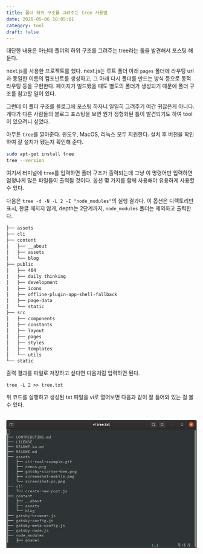 ```yaml
---
title: 폴더 하위 구조를 그려주는 tree 사용법
date: 2020-05-06 18:05:61
category: tool
draft: false
---
```


대단한 내용은 아닌데 폴더의 하위 구조를 그려주는 tree라는 툴을 발견해서 포스팅 해둔다.

next.js를 사용한 프로젝트를 했다. next.js는 루트 폴더 아래 `pages` 폴더에 라우팅 url과 동일한 이름의 컴포넌트를 생성하고, 그 아래 다시 폴더를 만드는 방식 등으로 동적 라우팅 등을 구현한다. 페이지가 빌드됐을 때도 별도의 폴더가 생성되기 때문에 폴더 구조를 참고할 일이 있다.

그런데 이 폴더 구조를 블로그에 포스팅 하자니 일일히 그려주기 여간 귀찮은게 아니다. 게다가 다른 사람들의 블로그 포스팅을 보면 뭔가 정형화된 틀이 발견되기도 하여 tool이 있으려니 싶었다.

아무튼 `tree`를 깔아준다. 윈도우, MacOS, 리눅스 모두 지원한다. 설치 후 버전을 확인하여 잘 설치가 됐는지 확인해 준다.

```bash
sudo apt-get install tree
tree --version
```

여기서 터미널에 `tree`를 입력하면 폴더 구조가 출력되는데 그냥 이 명령어만 입력하면 엄청나게 많은 파일들이 출력될 것이다. 옵션 몇 가지를 함께 사용해야 유용하게 사용할 수 있다.

다음은 `tree -d -N -L 2 -I "node_modules"`의 실행 결과다. 이 옵션은 디렉토리만 표시, 한글 깨지지 않게, depth는 2단계까지, `node_modules` 폴더는 제외하고 출력한다.

```
├── assets
├── cli
├── content
│   ├── __about
│   ├── assets
│   └── blog
├── public
│   ├── 404
│   ├── daily thinking
│   ├── development
│   ├── icons
│   ├── offline-plugin-app-shell-fallback
│   ├── page-data
│   └── static
├── src
│   ├── components
│   ├── constants
│   ├── layout
│   ├── pages
│   ├── styles
│   ├── templates
│   └── utils
└── static
```

출력 결과를 파일로 저장하고 싶다면 다음처럼 입력하면 된다.

```
tree -L 2 >> tree.txt
```

위 코드를 실행하고 생성된 txt 파일을 vi로 열어보면 다음과 같이 잘 들어와 있는 걸 볼 수 있다.

<br>

<div align="center">
  <img src="./images/tree.png" />
</div>

<br>
